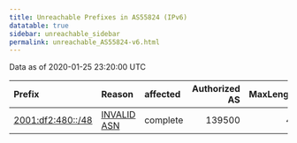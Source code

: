 ```yaml
---
title: Unreachable Prefixes in AS55824 (IPv6)
datatable: true
sidebar: unreachable_sidebar
permalink: unreachable_AS55824-v6.html
---
```


Data as of 2020-01-25 23:20:00 UTC


<div class="datatable-begin"></div>

| Prefix                                                       | Reason                                                                                                   | affected   |   Authorized AS |   MaxLength | Anchor                                       |   unreachable /48s |
|:-------------------------------------------------------------|:---------------------------------------------------------------------------------------------------------|:-----------|----------------:|------------:|:---------------------------------------------|-------------------:|
| [2001:df2:480::/48](https://stat.ripe.net/2001:df2:480::/48) | [INVALID ASN](https://rpki-validator.ripe.net/announcement-preview?asn=AS55824&prefix=2001:df2:480::/48) | complete   |          139500 |          48 | [APNIC](unreachable_APNIC_RPKI_Root-v6.html) |                  1 |

<div class="datatable-end"></div>